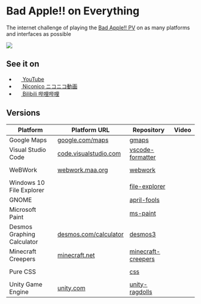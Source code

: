 # Bad Apple!! on Everything

The internet challenge of playing the [Bad Apple!! PV](https://www.youtube.com/watch?v=FtutLA63Cp8) on as many platforms and interfaces as possible

![](https://i3.ytimg.com/vi/FtutLA63Cp8/hqdefault.jpg)

## See it on
 * [<img src='https://www.youtube.com/s/desktop/7449ebf7/img/favicon_32x32.png' width='16px'/> YouTube](https://www.youtube.com/playlist?list=PLsTVaNk5lQHmRy51gyAsVN16DHpv0gcfE)
 * [<img src='https://nicovideo.cdn.nimg.jp/web/images/favicon/favicon.ico' width='16px'/> Niconico ニコニコ動画](https://www.nicovideo.jp/series/209269)
 * [<img src='https://www.bilibili.com/favicon.ico?v=1' width='16px'/> Bilibili 哔哩哔哩](https://space.bilibili.com/1349584103/channel/detail?cid=191162)
 
 ## Versions
 | Platform | Platform URL | Repository | Video |
 | --- | --- | --- | --- |
 | Google Maps | [google.com/maps](https://www.google.com/maps) | [gmaps](gmaps) | [<img src='https://www.youtube.com/s/desktop/7449ebf7/img/favicon_32x32.png' width='16px'/>](https://youtu.be/r-axdVfM0c0) [<img src='https://nicovideo.cdn.nimg.jp/web/images/favicon/favicon.ico' width='16px'/>](https://www.nicovideo.jp/watch/sm38458006) |
 | Visual Studio Code | [code.visualstudio.com](https://code.visualstudio.com/) | [vscode-formatter](vscode-formatter) | [<img src='https://www.youtube.com/s/desktop/7449ebf7/img/favicon_32x32.png' width='16px'/>](https://youtu.be/cmpg-qiPYa8) [<img src='https://nicovideo.cdn.nimg.jp/web/images/favicon/favicon.ico' width='16px'/>](https://www.nicovideo.jp/watch/sm38458038) [<img src='https://www.bilibili.com/favicon.ico?v=1' width='16px'/>](https://www.bilibili.com/video/BV1eK4y1T7EP) |
 | WeBWork | [webwork.maa.org](https://webwork.maa.org/) | [webwork](webwork) | [<img src='https://www.youtube.com/s/desktop/7449ebf7/img/favicon_32x32.png' width='16px'/>](https://youtu.be/pctF1w4utug) [<img src='https://nicovideo.cdn.nimg.jp/web/images/favicon/favicon.ico' width='16px'/>](https://www.nicovideo.jp/watch/sm38493759) [<img src='https://www.bilibili.com/favicon.ico?v=1' width='16px'/>](https://www.bilibili.com/video/BV1sN411X7gV) |
 | Windows 10 File Explorer | | [file-explorer](file-explorer) | [<img src='https://www.youtube.com/s/desktop/7449ebf7/img/favicon_32x32.png' width='16px'/>](https://youtu.be/7WHA_Gi4nPA) [<img src='https://nicovideo.cdn.nimg.jp/web/images/favicon/favicon.ico' width='16px'/>](https://www.nicovideo.jp/watch/sm39003348) [<img src='https://www.bilibili.com/favicon.ico?v=1' width='16px'/>](https://www.bilibili.com/video/BV16X4y1w7SN) |
 | GNOME | | [april-fools](april-fools) | [<img src='https://www.youtube.com/s/desktop/7449ebf7/img/favicon_32x32.png' width='16px'/>](https://youtu.be/zlLQg7p_BTs) |
 | Microsoft Paint | | [ms-paint](ms-paint) | [<img src='https://www.youtube.com/s/desktop/7449ebf7/img/favicon_32x32.png' width='16px'/>](https://youtu.be/itbBubDqm70) [<img src='https://nicovideo.cdn.nimg.jp/web/images/favicon/favicon.ico' width='16px'/>](https://www.nicovideo.jp/watch/sm39003366) [<img src='https://www.bilibili.com/favicon.ico?v=1' width='16px'/>](https://www.bilibili.com/video/BV1zf4y1L7pQ) |
 | Desmos Graphing Calculator | [desmos.com/calculator](https://www.desmos.com/calculator) | [desmos3](desmos3) | [<img src='https://www.youtube.com/s/desktop/7449ebf7/img/favicon_32x32.png' width='16px'/>](https://youtu.be/MVrNn5TuMkY) [<img src='https://nicovideo.cdn.nimg.jp/web/images/favicon/favicon.ico' width='16px'/>](https://www.nicovideo.jp/watch/sm39003389) [<img src='https://www.bilibili.com/favicon.ico?v=1' width='16px'/>](https://www.bilibili.com/video/BV1fw411R7cd) |
 | Minecraft Creepers | [minecraft.net](https://www.minecraft.net/) | [minecraft-creepers](minecraft-creepers) | [<img src='https://www.youtube.com/s/desktop/7449ebf7/img/favicon_32x32.png' width='16px'/>](https://youtu.be/jC7Y-H60_V0) [<img src='https://nicovideo.cdn.nimg.jp/web/images/favicon/favicon.ico' width='16px'/>](https://www.nicovideo.jp/watch/sm39003395) [<img src='https://www.bilibili.com/favicon.ico?v=1' width='16px'/>](https://www.bilibili.com/video/BV1S44y1q7N8) |
 | Pure CSS | | [css](css) | [<img src='https://www.youtube.com/s/desktop/7449ebf7/img/favicon_32x32.png' width='16px'/>](https://youtu.be/MQbjW2VfaHs) [<img src='https://nicovideo.cdn.nimg.jp/web/images/favicon/favicon.ico' width='16px'/>](https://www.nicovideo.jp/watch/sm39007729) [<img src='https://www.bilibili.com/favicon.ico?v=1' width='16px'/>](https://www.bilibili.com/video/BV1Zg411u7xk) |
 | Unity Game Engine | [unity.com](https://unity.com/) | [unity-ragdolls](unity-ragdolls) | |
